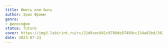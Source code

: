 ```yaml
---
title: Иметь или быть
author: Эрих Фромм
genre:
- философия
status: future
cover: https://img3.labirint.ru/rc/21d8cec041c9789de87490cc134a65bd/363x561q80/books54/538225/cover.jpg?1612697270
date: 2023-07-23
---
```


